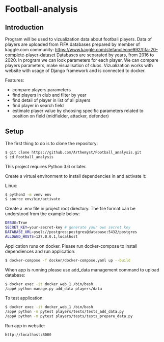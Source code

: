 # Football-analysis

## Introduction

Program will be used to vizualization data about football players.
Data of players are uploaded from FIFA databases prepared by member of kaggle.com community: https://www.kaggle.com/stefanoleone992/fifa-20-complete-player-dataset
Databases are separated by years, from 2016 to 2020. In program we can look parameters for each player. We can compare players parameters, make visualisation of clubs.
Vizualization works with website with usage of Django framework and is connected to docker.

Features:
- compare players parameters
- find players in club and filter by year
- find detail of player in list of all players
- find player in search field
- estimate player value by choosing specific parameters related to position on field (midfielder, attacker, defender)

## Setup

The first thing to do is to clone the repository:

```sh
$ git clone https://github.com/Arthemyst/Football_analysis.git
$ cd Football_analysis
```

This project requires Python 3.6 or later.

Create a virtual environment to install dependencies in and activate it:

Linux:
```sh
$ python3 -m venv env
$ source env/bin/activate
```

Create a .env file in project root directory. The file format can be understood from the example below:
```sh
DEBUG=True
SECRET_KEY=your-secret-key # generate your own secret key
DATABASE_URL=psql://postgres:postgres@database:5432/postgres
ALLOWED_HOSTS=127.0.0.1,localhost
```
Application runs on docker. Please run docker-compose to install dependiences and run application:
```sh
$ docker-compose -f docker/docker-compose.yaml up --build
```

When app is running please use add_data management command to upload database:
```sh
$ docker exec -it docker_web_1 /bin/bash
/app# python manage.py add_data players/data
```

To test application:
```sh
$ docker exec -it docker_web_1 /bin/bash
/app# python -m pytest players/tests/tests_add_data.py
/app# python -m pytest players/tests/tests_prepare_data.py
```

Run app in website:
```sh
http://localhost:8000
```

